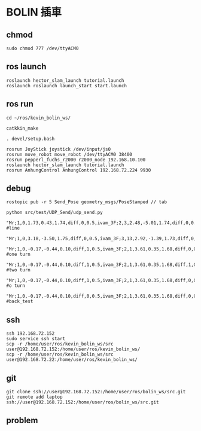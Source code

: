# BOLIN 插車

## chmod
    sudo chmod 777 /dev/ttyACM0

## ros launch
    roslaunch hector_slam_launch tutorial.launch
    roslaunch roslaunch launch_start start.launch

## ros run
    cd ~/ros/kevin_bolin_ws/

    catkkin_make

    . devel/setup.bash

    rosrun JoyStick joystick /dev/input/js0
    rosrun move_robot move_robot /dev/ttyACM0 38400
    rosrun pepperl_fuchs_r2000 r2000_node 192.168.10.100
    roslaunch hector_slam_launch tutorial.launch
    rosrun AnhungControl AnhungControl 192.168.72.224 9930

## debug
    rostopic pub -r 5 Send_Pose geometry_msgs/PoseStamped // tab

    python src/test/UDP_Send/udp_send.py
    
    "Mr;1,0,1.73,0.43,1.74,diff,0,0.5,ivam_3F;2,3,2.48,-5.01,1.74,diff,0,0.5,ivam_3F,2;E" #line

    "Mr;1,0,3.18,-3.50,1.75,diff,0,0.5,ivam_3F;3,13,2.92,-1.39,1.73,diff,0,0.5,ivam_3F;4,13,3.10,-2.179,1.58,diff,0,0.5,ivam_5F;5,3,3.19,-0.88,1.58,diff,0,0.5,ivam_5F,2;E"

    "Mr;1,0,-0.17,-0.44,0.10,diff,1,0.5,ivam_3F;2,1,3.61,0.35,1.68,diff,0,0.5,ivam_3F;3,3,4.01,-3.44,1.68,diff,0,0.5,ivam_3F,2;E" #one turn

    "Mr;1,0,-0.17,-0.44,0.10,diff,1,0.5,ivam_3F;2,1,3.61,0.35,1.68,diff,1,0.5,ivam_3F;3,1,4.01,-3.44,1.68,diff,0,0.5,ivam_3F;4,3,1.31,-3.73,0.12,diff,0,0.5,ivam_3F,2;E" #two turn

    "Mr;1,0,-0.17,-0.44,0.10,diff,1,0.5,ivam_3F;2,1,3.61,0.35,1.68,diff,0,0.5,ivam_3F;3,1,3.77,-0.85,-1.46,diff,1,0.5,ivam_3F;4,1,4.01,-3.44,1.68,diff,1,0.5,ivam_3F;5,1,1.31,-3.73,0.12,diff,0,0.5,ivam_3F;6,3,0.72,-0.358,-1.45,diff,0,0.5,ivam_3F,2;E" #o turn

    "Mr;1,0,-0.17,-0.44,0.10,diff,0,0.5,ivam_3F;2,1,3.61,0.35,1.68,diff,0,0.5,ivam_3F;3,3,3.77,-0.85,-1.46,diff,0,0.5,ivam_3F;4,19,4.01,-3.44,1.68,diff,0,0.5,ivam_3F;5,1,1.31,-3.73,0.12,diff,0,0.5,ivam_3F;6,3,0.72,-0.358,-1.45,diff,0,0.5,ivam_3F,2;E" #back_test
    

## ssh
    ssh 192.168.72.152
    sudo service ssh start
    scp -r /home/user/ros/kevin_bolin_ws/src user@192.168.72.152:/home/user/ros/kevin_bolin_ws/
    scp -r /home/user/ros/kevin_bolin_ws/src user@192.168.72.22:/home/user/ros/kevin_bolin_ws/

## git
    git clone ssh://user@192.168.72.152:/home/user/ros/bolin_ws/src.git
    git remote add laptop ssh://user@192.168.72.152:/home/user/ros/bolin_ws/src.git

## problem
